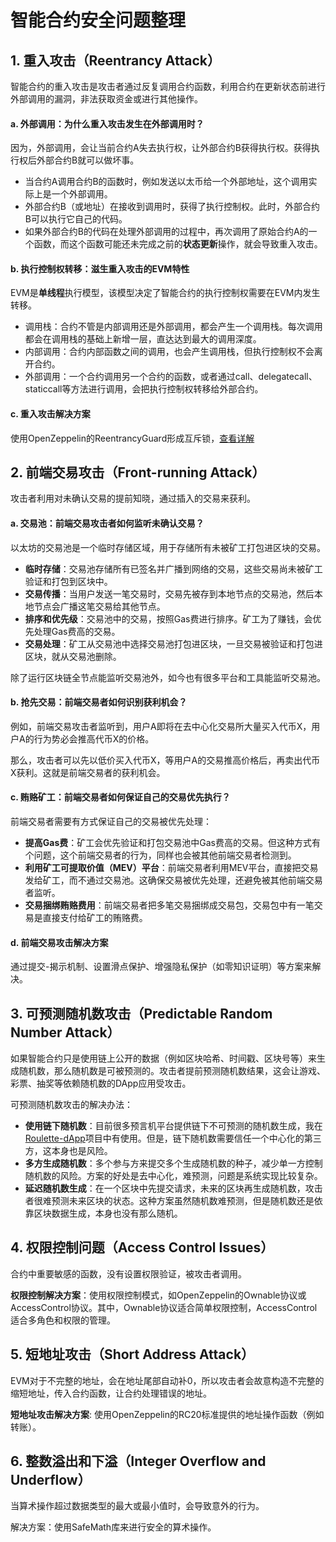 # 智能合约安全问题整理

## 1. 重入攻击（Reentrancy Attack）

智能合约的重入攻击是攻击者通过反复调用合约函数，利用合约在更新状态前进行外部调用的漏洞，非法获取资金或进行其他操作。

#### a. 外部调用：为什么重入攻击发生在外部调用时？

因为，外部调用，会让当前合约A失去执行权，让外部合约B获得执行权。获得执行权后外部合约B就可以做坏事。

- 当合约A调用合约B的函数时，例如发送以太币给一个外部地址，这个调用实际上是一个外部调用。
- 外部合约B（或地址）在接收到调用时，获得了执行控制权。此时，外部合约B可以执行它自己的代码。
- 如果外部合约B的代码在处理外部调用的过程中，再次调用了原始合约A的一个函数，而这个函数可能还未完成之前的**状态更新**操作，就会导致重入攻击。

#### b. 执行控制权转移：滋生重入攻击的EVM特性

EVM是**单线程**执行模型，该模型决定了智能合约的执行控制权需要在EVM内发生转移。

- 调用栈：合约不管是内部调用还是外部调用，都会产生一个调用栈。每次调用都会在调用栈的基础上新增一层，直达达到最大的调用深度。
- 内部调用：合约内部函数之间的调用，也会产生调用栈，但执行控制权不会离开合约。
- 外部调用：一个合约调用另一个合约的函数，或者通过call、delegatecall、staticcall等方法进行调用，会把执行控制权转移给外部合约。

#### c. 重入攻击解决方案

使用OpenZeppelin的ReentrancyGuard形成互斥锁，[查看详解](./readmes/1_重入攻击解决办法.md) 

## 2. 前端交易攻击（Front-running Attack）

攻击者利用对未确认交易的提前知晓，通过插入的交易来获利。

#### a. 交易池：前端交易攻击者如何监听未确认交易？

以太坊的交易池是一个临时存储区域，用于存储所有未被矿工打包进区块的交易。

- **临时存储**：交易池存储所有已签名并广播到网络的交易，这些交易尚未被矿工验证和打包到区块中。
- **交易传播**：当用户发送一笔交易时，交易先被存到本地节点的交易池，然后本地节点会广播这笔交易给其他节点。
- **排序和优先级**：交易池中的交易，按照Gas费进行排序。矿工为了赚钱，会优先处理Gas费高的交易。
- **交易处理**：矿工从交易池中选择交易池打包进区块，一旦交易被验证和打包进区块，就从交易池删除。

除了运行区块链全节点能监听交易池外，如今也有很多平台和工具能监听交易池。

#### b. 抢先交易：前端交易者如何识别获利机会？

例如，前端交易攻击者监听到，用户A即将在去中心化交易所大量买入代币X，用户A的行为势必会推高代币X的价格。

那么，攻击者可以先以低价买入代币X，等用户A的交易推高价格后，再卖出代币X获利。这就是前端交易者的获利机会。

#### c. 贿赂矿工：前端交易者如何保证自己的交易优先执行？

前端交易者需要有方式保证自己的交易被优先处理：

- **提高Gas费**：矿工会优先验证和打包交易池中Gas费高的交易。但这种方式有个问题，这个前端交易者的行为，同样也会被其他前端交易者检测到。
- **利用矿工可提取价值（MEV）平台**：前端交易者利用MEV平台，直接把交易发给矿工，而不通过交易池。这确保交易被优先处理，还避免被其他前端交易者监听。
- **交易捆绑贿赂费用**：前端交易者把多笔交易捆绑成交易包，交易包中有一笔交易是直接支付给矿工的贿赂费。

#### d. 前端交易攻击解决方案

通过提交-揭示机制、设置滑点保护、增强隐私保护（如零知识证明）等方案来解决。

## 3. 可预测随机数攻击（Predictable Random Number Attack）

如果智能合约只是使用链上公开的数据（例如区块哈希、时间戳、区块号等）来生成随机数，那么随机数是可被预测的。攻击者提前预测随机数结果，这会让游戏、彩票、抽奖等依赖随机数的DApp应用受攻击。

可预测随机数攻击的解决办法：

- **使用链下随机数**：目前很多预言机平台提供链下不可预测的随机数生成，我在[Roulette-dApp](https://github.com/chen-qr/Roulette-dApp)项目中有使用。但是，链下随机数需要信任一个中心化的第三方，这本身也是风险。
- **多方生成随机数**：多个参与方来提交多个生成随机数的种子，减少单一方控制随机数的风险。方案的好处是去中心化，难预测，问题是系统实现比较复杂。
- **延迟随机数生成**：在一个区块中先提交请求，未来的区块再生成随机数，攻击者很难预测未来区块的状态。这种方案虽然随机数难预测，但是随机数还是依靠区块数据生成，本身也没有那么随机。

## 4. 权限控制问题（Access Control Issues）

合约中重要敏感的函数，没有设置权限验证，被攻击者调用。

**权限控制解决方案**：使用权限控制模式，如OpenZeppelin的Ownable协议或AccessControl协议。其中，Ownable协议适合简单权限控制，AccessControl适合多角色和权限的管理。

## 5. 短地址攻击（Short Address Attack）

EVM对于不完整的地址，会在地址尾部自动补0，所以攻击者会故意构造不完整的缩短地址，传入合约函数，让合约处理错误的地址。

**短地址攻击解决方案**: 使用OpenZeppelin的RC20标准提供的地址操作函数（例如转账）。

## 6. 整数溢出和下溢（Integer Overflow and Underflow）

当算术操作超过数据类型的最大或最小值时，会导致意外的行为。

解决方案：使用SafeMath库来进行安全的算术操作。
